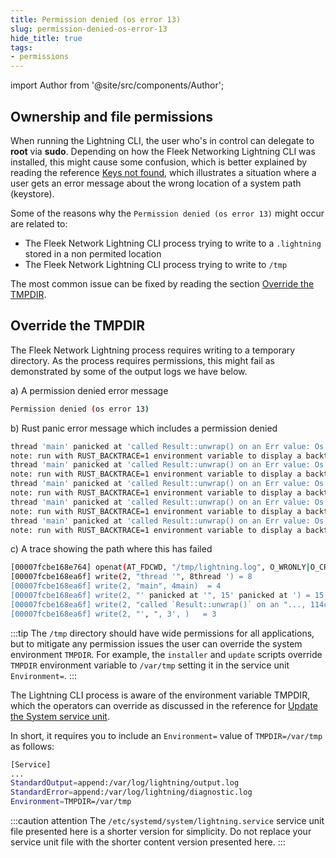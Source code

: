 ```yaml
---
title: Permission denied (os error 13)
slug: permission-denied-os-error-13
hide_title: true
tags:
- permissions
---
```


<!--
  The following import is intentional (see partial <CheckoutCommitWarning />)
-->
import Author from '@site/src/components/Author';

## Ownership and file permissions

When running the Lightning CLI, the user who's in control can delegate to **root** via **sudo**. Depending on how the Fleek Networking Lightning CLI was installed, this might cause some confusion, which is better explained by reading the reference [Keys not found](/references/Lightning%20CLI/keys-not-found), which illustrates a situation where a user gets an error message about the wrong location of a system path (keystore).

Some of the reasons why the `Permission denied (os error 13)` might occur are related to:
- The Fleek Network Lightning CLI process trying to write to a `.lightning` stored in a non permited location
- The Fleek Network Lightning CLI process trying to write to `/tmp`

The most common issue can be fixed by reading the section [Override the TMPDIR](#override-the-tmpdir).

## Override the TMPDIR

The Fleek Network Lightning process requires writing to a temporary directory. As the process requires permissions, this might fail as demonstrated by some of the output logs we have below.

a) A permission denied error message

```sh
Permission denied (os error 13)
```

b) Rust panic error message which includes a permission denied

```sh
thread 'main' panicked at 'called Result::unwrap() on an Err value: Os { code: 13, kind: PermissionDenied, message: "Permission denied" }', core/node/src/cli.rs:181:18
note: run with RUST_BACKTRACE=1 environment variable to display a backtrace
thread 'main' panicked at 'called Result::unwrap() on an Err value: Os { code: 13, kind: PermissionDenied, message: "Permission denied" }', core/node/src/cli.rs:181:18
note: run with RUST_BACKTRACE=1 environment variable to display a backtrace
thread 'main' panicked at 'called Result::unwrap() on an Err value: Os { code: 13, kind: PermissionDenied, message: "Permission denied" }', core/node/src/cli.rs:181:18
note: run with RUST_BACKTRACE=1 environment variable to display a backtrace
thread 'main' panicked at 'called Result::unwrap() on an Err value: Os { code: 13, kind: PermissionDenied, message: "Permission denied" }', core/node/src/cli.rs:181:18
note: run with RUST_BACKTRACE=1 environment variable to display a backtrace
thread 'main' panicked at 'called Result::unwrap() on an Err value: Os { code: 13, kind: PermissionDenied, message: "Permission denied" }', core/node/src/cli.rs:181:18
note: run with RUST_BACKTRACE=1 environment variable to display a backtrace
```

c) A trace showing the path where this has failed

```sh
[00007fcbe168e764] openat(AT_FDCWD, "/tmp/lightning.log", O_WRONLY|O_CREAT|O_APPEND|O_CLOEXEC, 0666) = -1 EACCES (Permission denied)
[00007fcbe168ea6f] write(2, "thread '", 8thread ') = 8
[00007fcbe168ea6f] write(2, "main", 4main)  = 4
[00007fcbe168ea6f] write(2, "' panicked at '", 15' panicked at ') = 15
[00007fcbe168ea6f] write(2, "called `Result::unwrap()` on an "..., 114called `Result::unwrap()` on an `Err` value: Os { code: 13, kind: PermissionDenied, message: "Permission denied" }) = 114
[00007fcbe168ea6f] write(2, "', ", 3', )   = 3
```

:::tip
The `/tmp` directory should have wide permissions for all applications, but to mitigate any permission issues the user can override the system environment `TMPDIR`. For example, the `installer` and `update` scripts override `TMPDIR` environment variable to `/var/tmp` setting it in the service unit `Environment=`.
:::

The Lightning CLI process is aware of the environment variable TMPDIR, which the operators can override as discussed in the reference for [Update the System service unit](/references/Lightning%20CLI/update-cli-from-source-code/#update-the-systemd-service-unit).

In short, it requires you to include an `Environment=` value of `TMPDIR=/var/tmp` as follows:

```sh
[Service]
...
StandardOutput=append:/var/log/lightning/output.log
StandardError=append:/var/log/lightning/diagnostic.log
Environment=TMPDIR=/var/tmp
```

:::caution attention
The `/etc/systemd/system/lightning.service` service unit file presented here is a shorter version for simplicity. Do not replace your service unit file with the shorter content version presented here.
:::

<Author
    name="Helder Oliveira"
    image="https://github.com/heldrida.png"
    title="Software Developer + DX"
    url="https://github.com/heldrida"
/>